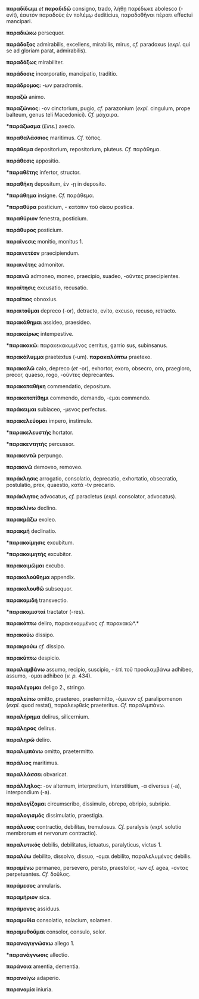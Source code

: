 **παραδίδωμι** *et* **παραδιδῶ** consigno, trado, λήθῃ παρέδωκε abolesco
(-evit), ἑαυτὸν παραδοὺς ἐν πολέμῳ dediticius, παραδοθῆναι πέρατι
effectui mancipari.

**παραδιώκω** persequor.

**παράδοξος** admirabilis, excellens, mirabilis, mirus, *cf.* paradoxus
(*expl.* qui se ad gloriam parat, admirabilis).

**παραδόξως** mirabiliter.

**παράδοσις** incorporatio, mancipatio, traditio.

**παράδρομος:** -ων paradromis.

**παραζῶ** animo.

**παραζώνιος:** -ον cinctorium, pugio, *cf.* parazonium (*expl.*
cingulum, prope balteum, genus teli Macedonici). *Cf.* μάχαιρα.

**\*παράζωσμα** (*Eins.*) axedo.

**παραθαλάσσιος** maritimus. *Cf.* τόπος.

**παράθεμα** depositorium, repositorium, pluteus. *Cf.* παράθημα.

**παράθεσις** appositio.

**\*παραθέτης** infertor, structor.

**παραθήκη** depositum, ἐν -ῃ in deposito.

**\*παράθημα** insigne. *Cf.* παράθεμα.

**\*παραθύρα** posticium, - κατόπιν τοῦ οἴκου postica.

**παραθύριον** fenestra, posticium.

**παράθυρος** posticium.

**παραίνεσις** monitio, monitus 1.

**παραινετέον** praecipiendum.

**παραινέτης** admonitor.

**παραινῶ** admoneo, moneo, praecipio, suadeo, -οῦντες praecipientes.

**παραίτησις** excusatio, recusatio.

**παραίτιος** obnoxius.

**παραιτοῦμαι** depreco (-or), detracto, evito, excuso, recuso,
retracto.

**παρακάθημαι** assideo, praesideo.

**παρακαίρως** intempestive.

**\*παρακακῶ:** παρακεκακωμένος cerritus, garrio sus, subinsanus.

**παρακάλυμμα** praetextus (-um). **παρακαλύπτω** praetexo.

**παρακαλῶ** calo, depreco (*et* -or), exhortor, exoro, obsecro, oro,
praegloro, precor, quaeso, rogo, -οῦντες deprecantes.

**παρακαταθήκη** commendatio, depositum.

**παρακατατίθημι** commendo, demando, -εμαι commendo.

**παράκειμαι** subiaceo, -μενος perfectus.

**παρακελεύομαι** impero, instimulo.

**\*παρακελευστής** hortator.

**\*παρακεντητής** percussor.

**παρακεντῶ** perpungo.

**παρακινῶ** demoveo, removeo.

**παράκλησις** arrogatio, consolatio, deprecatio, exhortatio,
obsecratio, postulatio, prex, quaestio, κατὰ -tv precario.

**παράκλητος** advocatus, *cf.* paracletus (*expl.* consolator,
advocatus).

**παρακλίνω** declino.

**παρακμάζω** exoleo.

**παρακμή** declinatio.

**\*παρακοίμησις** excubitum.

**\*παρακοιμητής** excubitor.

**παρακοιμῶμαι** excubo.

**παρακολούθημα** appendix.

**παρακολουθῶ** subsequor.

**παρακομιδή** transvectio.

**\*παρακομισταί** tractator (-res).

**παρακόπτω** deliro, παρακεκομμένος *cf.* παρακακώ*.*

**παρακούω** dissipo.

**παρακρούω** *cf.* dissipo.

**παρακύπτω** despicio.

**παραλαμβάνω** assumo, recipio, suscipio, - ἐπὶ τοῦ προσλαμβάνω
adhibeo, assumo, -ομαι adhibeo (*v. p.* 434).

**παραλέγομαι** deligo 2., stringo.

**παραλείπω** omitto, praetereo, praetermitto, -όμενον *cf.*
paralipomenon (*expl.* quod restat), παραλειφθείς praeteritus. *Cf.*
παραλιμπάνω.

**παραλήρημα** delirus, silicernium.

**παράληρος** delirus.

**παραληρῶ** deliro.

**παραλιμπάνω** omitto, praetermitto.

**παράλιος** maritimus.

**παραλλάσσει** obvaricat.

**παράλληλος:** -ον alternum, interpretium, interstitium, -α diversus
(-a), interpondium (-a).

**παραλογίζομαι** circumscribo, dissimulo, obrepo, obripio, subripio.

**παραλογισμός** dissimulatio, praestigia.

**παράλυσις** contractio, debilitas, tremulosus. *Cf.* paralysis
(*expl.* solutio membrorum et nervorum contractio).

**παραλυτικός** debilis, debilitatus, ictuatus, paralyticus, victus 1.

**παραλύω** debilito, dissolvo, dissuo, -ομαι debilito, παραλελυμένος
debilis.

**παραμένω** permaneo, persevero, persto, praestolor, -ων *cf.* agea,
-οντας perpetuantes. *Cf.* δοῦλος.

**παράμεσος** annularis.

**παραμήριον** sica.

**παράμονος** assiduus.

**παραμυθία** consolatio, solacium, solamen.

**παραμυθοῦμαι** consolor, consulo, solor.

**παραναγιγνώσκω** allego 1.

**\*παρανάγνωσις** allectio.

**παράνοια** amentia, dementia.

**παρανοίγω** adaperio.

**παρανομία** iniuria.
